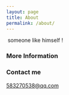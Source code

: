 ```yaml
---
layout: page
title: About
permalink: /about/
---
```

 someone like himself !
<!--Some information about you!-->

### More Information

<!--A place to include any other types of information that you'd like to include about yourself.-->

### Contact me

[583270538@qq.com](mailto:583270538@qq.com)
